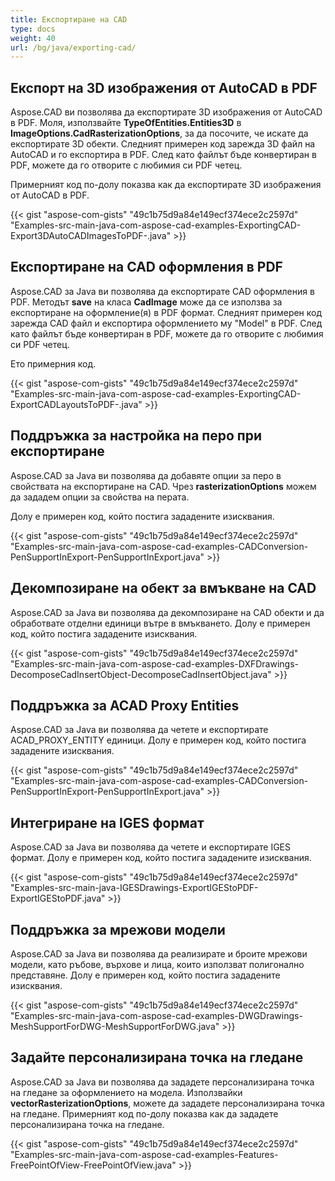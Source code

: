 ```yaml
---
title: Експортиране на CAD
type: docs
weight: 40
url: /bg/java/exporting-cad/
---
```


## **Експорт на 3D изображения от AutoCAD в PDF**
Aspose.CAD ви позволява да експортирате 3D изображения от AutoCAD в PDF. Моля, използвайте **TypeOfEntities.Entities3D** в **ImageOptions.CadRasterizationOptions**, за да посочите, че искате да експортирате 3D обекти. 
Следният примерен код зарежда 3D файл на AutoCAD и го експортира в PDF. След като файлът бъде конвертиран в PDF, можете да го отворите с любимия си PDF четец.

Примерният код по-долу показва как да експортирате 3D изображения от AutoCAD в PDF.

{{< gist "aspose-com-gists" "49c1b75d9a84e149ecf374ece2c2597d" "Examples-src-main-java-com-aspose-cad-examples-ExportingCAD-Export3DAutoCADImagesToPDF-.java" >}}


## **Експортиране на CAD оформления в PDF**
Aspose.CAD за Java ви позволява да експортирате CAD оформления в PDF. Методът **save** на класа **CadImage** може да се използва за експортиране на оформление(я) в PDF формат. 
Следният примерен код зарежда CAD файл и експортира оформлението му "Model" в PDF. След като файлът бъде конвертиран в PDF, можете да го отворите с любимия си PDF четец.

Ето примерния код.

{{< gist "aspose-com-gists" "49c1b75d9a84e149ecf374ece2c2597d" "Examples-src-main-java-com-aspose-cad-examples-ExportingCAD-ExportCADLayoutsToPDF-.java" >}}

## **Поддръжка за настройка на перо при експортиране**
Aspose.CAD за Java ви позволява да добавяте опции за перо в свойствата на експортиране на CAD. Чрез **rasterizationOptions** можем да зададем опции за свойства на перата.

Долу е примерен код, който постига зададените изисквания.

{{< gist "aspose-com-gists" "49c1b75d9a84e149ecf374ece2c2597d" "Examples-src-main-java-com-aspose-cad-examples-CADConversion-PenSupportInExport-PenSupportInExport.java" >}}

## **Декомпозиране на обект за вмъкване на CAD**
Aspose.CAD за Java ви позволява да декомпозиране на CAD обекти и да обработвате отделни единици вътре в вмъкването. Долу е примерен код, който постига зададените изисквания.

{{< gist "aspose-com-gists" "49c1b75d9a84e149ecf374ece2c2597d" "Examples-src-main-java-com-aspose-cad-examples-DXFDrawings-DecomposeCadInsertObject-DecomposeCadInsertObject.java" >}}

## **Поддръжка за ACAD Proxy Entities**
Aspose.CAD за Java ви позволява да четете и експортирате ACAD_PROXY_ENTITY единици. Долу е примерен код, който постига зададените изисквания.

{{< gist "aspose-com-gists" "49c1b75d9a84e149ecf374ece2c2597d" "Examples-src-main-java-com-aspose-cad-examples-CADConversion-PenSupportInExport-PenSupportInExport.java" >}}

## **Интегриране на IGES формат**
Aspose.CAD за Java ви позволява да четете и експортирате IGES формат. Долу е примерен код, който постига зададените изисквания.

{{< gist "aspose-com-gists" "49c1b75d9a84e149ecf374ece2c2597d" "Examples-src-main-java-IGESDrawings-ExportIGEStoPDF-ExportIGEStoPDF.java" >}}

## **Поддръжка за мрежови модели**
Aspose.CAD за Java ви позволява да реализирате и броите мрежови модели, като ръбове, върхове и лица, които използват полигонално представяне. Долу е примерен код, който постига зададените изисквания.

{{< gist "aspose-com-gists" "49c1b75d9a84e149ecf374ece2c2597d" "Examples-src-main-java-com-aspose-cad-examples-DWGDrawings-MeshSupportForDWG-MeshSupportForDWG.java" >}}

## **Задайте персонализирана точка на гледане**
Aspose.CAD за Java ви позволява да зададете персонализирана точка на гледане за оформлението на модела. Използвайки **vectorRasterizationOptions**, можете да зададете персонализирана точка на гледане. Примерният код по-долу показва как да зададете персонализирана точка на гледане.

{{< gist "aspose-com-gists" "49c1b75d9a84e149ecf374ece2c2597d" "Examples-src-main-java-com-aspose-cad-examples-Features-FreePointOfView-FreePointOfView.java" >}}
